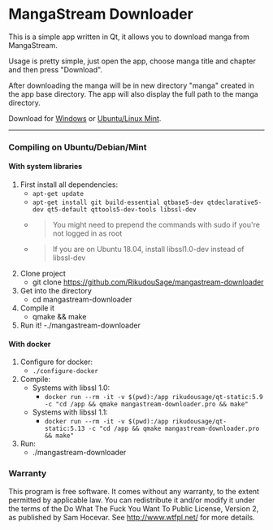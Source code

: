 # MangaStream Downloader

This is a simple app written in Qt, it allows you to download manga from MangaStream.

Usage is pretty simple, just open the app, choose manga title and chapter and then press "Download".

After downloading the manga will be in new directory "manga" created in the app base directory. The app will also display the full path to the manga directory.

Download for [Windows](https://github.com/RikudouSage/mangastream-downloader/releases/download/v1.3.0/MangaStreamDownloader.exe) or [Ubuntu/Linux Mint](https://github.com/RikudouSage/mangastream-downloader/releases/latest).

---

### Compiling on Ubuntu/Debian/Mint

#### With system libraries

1) First install all dependencies:
    - `apt-get update`
    - `apt-get install git build-essential qtbase5-dev qtdeclarative5-dev qt5-default qttools5-dev-tools libssl-dev`
    - > You might need to prepend the commands with sudo if you're not logged in as root 
    - > If you are on Ubuntu 18.04, install libssl1.0-dev instead of libssl-dev
2) Clone project
    - git clone https://github.com/RikudouSage/mangastream-downloader
3) Get into the directory
    - cd mangastream-downloader
4) Compile it
    - qmake && make
5) Run it!
    -./mangastream-downloader

#### With docker

1. Configure for docker:
    - `./configure-docker`
2. Compile:
    - Systems with libssl 1.0:
        - `docker run --rm -it -v $(pwd):/app rikudousage/qt-static:5.9 -c "cd /app && qmake mangastream-downloader.pro && make"`
    - Systems with libssl 1.1:
        - `docker run --rm -it -v $(pwd):/app rikudousage/qt-static:5.13 -c "cd /app && qmake mangastream-downloader.pro && make"`
3. Run:
    - ./mangastream-downloader

### Warranty

This program is free software. It comes without any warranty, to the extent permitted by applicable law. You can redistribute it and/or modify it under the terms of the Do What The Fuck You Want To Public License, Version 2, as published by Sam Hocevar. See http://www.wtfpl.net/ for more details.
